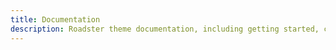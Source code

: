 ```yaml
---
title: Documentation
description: Roadster theme documentation, including getting started, customization guides, and FAQ.
---
```

